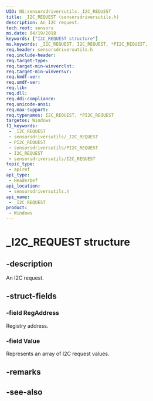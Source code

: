 ```yaml
---
UID: NS:sensorsdriversutils._I2C_REQUEST
title: _I2C_REQUEST (sensorsdriversutils.h)
description: An I2C request.
tech.root: sensors
ms.date: 04/19/2018
keywords: ["I2C_REQUEST structure"]
ms.keywords: _I2C_REQUEST, I2C_REQUEST, *PI2C_REQUEST,
req.header: sensorsdriversutils.h
req.include-header: 
req.target-type: 
req.target-min-winverclnt: 
req.target-min-winversvr: 
req.kmdf-ver: 
req.umdf-ver: 
req.lib: 
req.dll: 
req.ddi-compliance: 
req.unicode-ansi: 
req.max-support: 
req.typenames: I2C_REQUEST, *PI2C_REQUEST
targetos: Windows
f1_keywords:
 - _I2C_REQUEST
 - sensorsdriversutils/_I2C_REQUEST
 - PI2C_REQUEST
 - sensorsdriversutils/PI2C_REQUEST
 - I2C_REQUEST
 - sensorsdriversutils/I2C_REQUEST
topic_type:
 - apiref
api_type:
 - HeaderDef
api_location:
 - sensorsdriversutils.h
api_name:
 - _I2C_REQUEST
product:
 - Windows
---
```


# _I2C_REQUEST structure


## -description

An I2C request.

## -struct-fields

### -field RegAddress

Registry address.

### -field Value

Represents an array of I2C request values.

## -remarks

## -see-also


